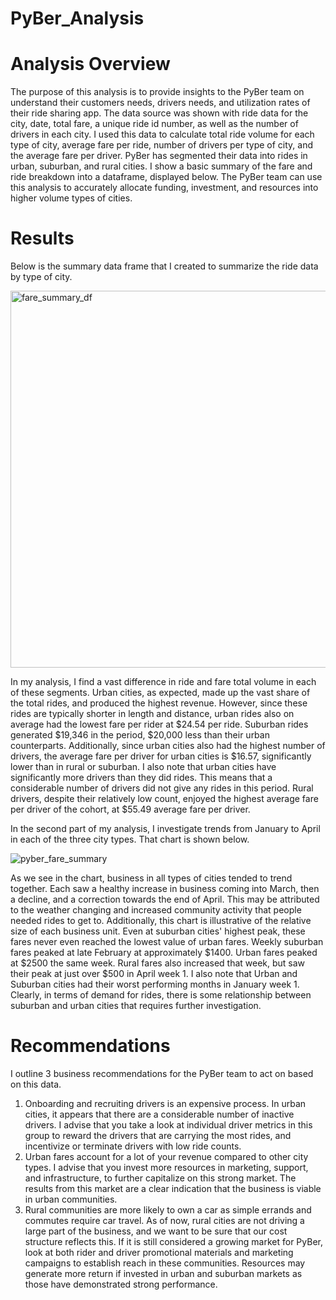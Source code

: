 # PyBer_Analysis
# Analysis Overview
The purpose of this analysis is to provide insights to the PyBer team on understand their customers needs, drivers needs, and utilization rates of their ride sharing app. The data source was shown with ride data for the city, date, total fare, a unique ride id number, as well as the number of drivers in each city. I used this data to calculate total ride volume for each type of city, average fare per ride, number of drivers per type of city, and the average fare per driver.  PyBer has segmented their data into rides in urban, suburban, and rural cities. I show a basic summary of the fare and ride breakdown into a dataframe, displayed below. The PyBer team can use this analysis to accurately allocate funding, investment, and resources into higher volume types of cities. 

# Results
Below is the summary data frame that I created to summarize the ride data by type of city.

<img width="603" alt="fare_summary_df" src="https://user-images.githubusercontent.com/76958825/111841844-f59bba00-88d4-11eb-87b2-07197224b0e3.png">

In my analysis, I find a vast difference in ride and fare total volume in each of these segments. Urban cities, as expected, made up the vast share of the total rides, and produced the highest revenue. However, since these rides are typically shorter in length and distance, urban rides also on average had the lowest fare per rider at $24.54 per ride. Suburban rides generated $19,346 in the period, $20,000 less than their urban counterparts. Additionally, since urban cities also had the highest number of drivers, the average fare per driver for urban cities is $16.57, significantly lower than in rural or suburban. I also note that urban cities have significantly more drivers than they did rides. This means that a considerable number of drivers did not give any rides in this period. Rural drivers, despite their relatively low count, enjoyed the highest average fare per driver of the cohort, at $55.49 average fare per driver. 

In the second part of my analysis, I investigate trends from January to April in each of the three city types. That chart is shown below.

![pyber_fare_summary](https://user-images.githubusercontent.com/76958825/111842718-4364f200-88d6-11eb-884a-c4e3461653b1.png)

As we see in the chart, business in all types of cities tended to trend together. Each saw a healthy increase in business coming into March, then a decline, and a correction towards the end of April. This may be attributed to the weather changing and increased community activity that people needed rides to get to. Additionally, this chart is illustrative of the relative size of each business unit. Even at suburban cities' highest peak, these fares never even reached the lowest value of urban fares. Weekly suburban fares peaked at late February at approximately $1400. Urban fares peaked at $2500 the same week. Rural fares also increased that week, but saw their peak at just over $500 in April week 1. I also note that Urban and Suburban cities had their worst performing months in January week 1. Clearly, in terms of demand for rides, there is some relationship between suburban and urban cities that requires further investigation.

# Recommendations
I outline 3 business recommendations for the PyBer team to act on based on this data. 
1. Onboarding and recruiting drivers is an expensive process. In urban cities, it appears that there are a considerable number of inactive drivers. I advise that you take a look at individual driver metrics in this group to reward the drivers that are carrying the most rides, and incentivize or terminate drivers with low ride counts. 
2. Urban fares account for a lot of your revenue compared to other city types. I advise that you invest more resources in marketing, support, and infrastructure, to further capitalize on this strong market. The results from this market are a clear indication that the business is viable in urban communities.
3. Rural communities are more likely to own a car as simple errands and commutes require car travel. As of now, rural cities are not driving a large part of the business, and we want to be sure that our cost structure reflects this. If it is still considered a growing market for PyBer, look at both rider and driver promotional materials and marketing campaigns to establish reach in these communities. Resources may generate more return if invested in urban and suburban markets as those have demonstrated strong performance. 

